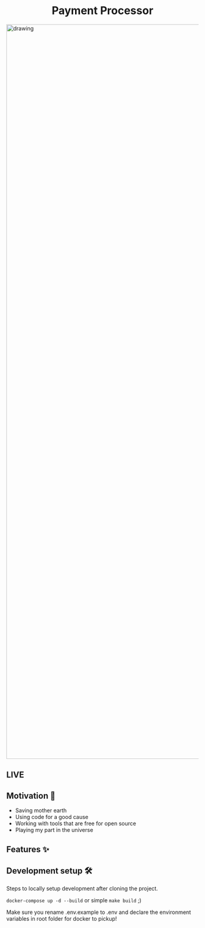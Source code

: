 
<h1 align="center">Payment Processor</h1>

<img src="https://github.com/gurupratap-matharu/climate/blob/master/staticfiles/img/hero.jpg" alt="drawing" width="1920"/>

## LIVE


## Motivation 🎯

- Saving mother earth
- Using code for a good cause
- Working with tools that are free for open source
- Playing my part in the universe

## Features ✨


## Development setup 🛠

Steps to locally setup development after cloning the project.

`docker-compose up -d --build`
or simple
`make build` ;)

Make sure you rename .env.example to .env and declare the environment variables in root folder for docker to pickup!
